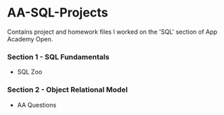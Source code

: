 # AA-SQL-Projects
Contains project and homework files I worked on the 'SQL' section of App Academy Open.

### Section 1  - SQL Fundamentals
* SQL Zoo

### Section 2 - Object Relational Model
* AA Questions
